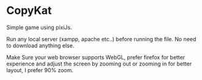 # CopyKat
Simple game using pixiJs.

Run any local server (xampp, apache etc..) before running the file. No need to download anything else.

Make Sure your web browser supports WebGL, prefer firefox for better experience and adjust the screen by zooming out or zooming in for better layout, I prefer 90% zoom.
